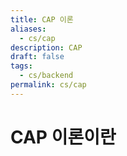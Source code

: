 ```yaml
---
title: CAP 이론
aliases:
  - cs/cap
description: CAP
draft: false
tags:
  - cs/backend
permalink: cs/cap
---
```

# CAP 이론이란

